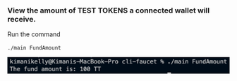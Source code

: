 ### View the amount of TEST TOKENS a connected wallet will receive.

Run the command

```
./main FundAmount
```

![Fund Amount Command](docs/fundAmount.png)
